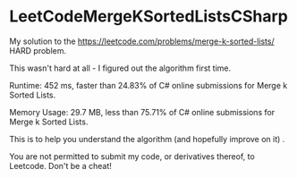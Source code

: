 # LeetCodeMergeKSortedListsCSharp

My solution to the https://leetcode.com/problems/merge-k-sorted-lists/ HARD problem.

This wasn't hard at all - I figured out the algorithm first time.

Runtime: 452 ms, faster than 24.83% of C# online submissions for Merge k Sorted Lists.

Memory Usage: 29.7 MB, less than 75.71% of C# online submissions for Merge k Sorted Lists.


This is to help you understand the algorithm (and hopefully improve on it) . 

You are not permitted to submit my code, or derivatives thereof, to Leetcode.  Don't be a cheat!
